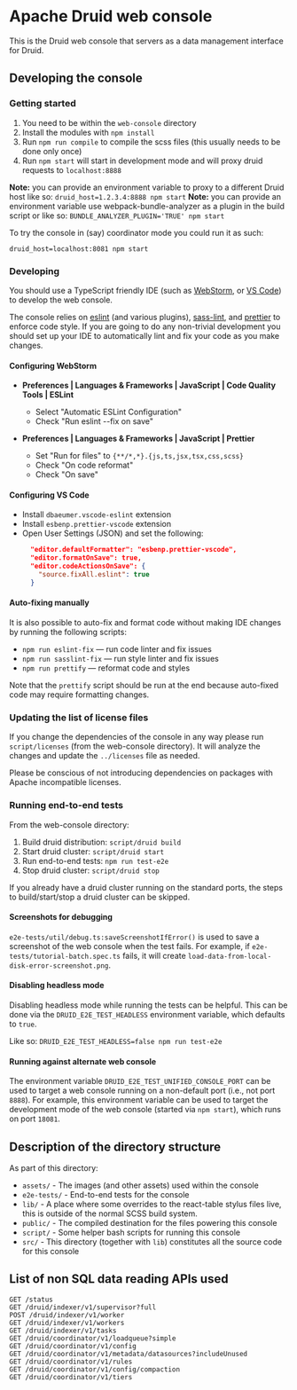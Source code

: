 <!--
  ~ Licensed to the Apache Software Foundation (ASF) under one
  ~ or more contributor license agreements.  See the NOTICE file
  ~ distributed with this work for additional information
  ~ regarding copyright ownership.  The ASF licenses this file
  ~ to you under the Apache License, Version 2.0 (the
  ~ "License"); you may not use this file except in compliance
  ~ with the License.  You may obtain a copy of the License at
  ~
  ~   http://www.apache.org/licenses/LICENSE-2.0
  ~
  ~ Unless required by applicable law or agreed to in writing,
  ~ software distributed under the License is distributed on an
  ~ "AS IS" BASIS, WITHOUT WARRANTIES OR CONDITIONS OF ANY
  ~ KIND, either express or implied.  See the License for the
  ~ specific language governing permissions and limitations
  ~ under the License.
  -->

# Apache Druid web console

This is the Druid web console that servers as a data management interface for Druid.

## Developing the console

### Getting started

1. You need to be within the `web-console` directory
2. Install the modules with `npm install`
3. Run `npm run compile` to compile the scss files (this usually needs to be done only once)
4. Run `npm start` will start in development mode and will proxy druid requests to `localhost:8888`

**Note:** you can provide an environment variable to proxy to a different Druid host like so: `druid_host=1.2.3.4:8888 npm start`
**Note:** you can provide an environment variable use webpack-bundle-analyzer as a plugin in the build script or like so: `BUNDLE_ANALYZER_PLUGIN='TRUE' npm start`

To try the console in (say) coordinator mode you could run it as such:

`druid_host=localhost:8081 npm start`

### Developing

You should use a TypeScript friendly IDE (such as [WebStorm](https://www.jetbrains.com/webstorm/), or [VS Code](https://code.visualstudio.com/)) to develop the web console.

The console relies on [eslint](https://eslint.org) (and various plugins), [sass-lint](https://github.com/sasstools/sass-lint), and [prettier](https://prettier.io/) to enforce code style. If you are going to do any non-trivial development you should set up your IDE to automatically lint and fix your code as you make changes.

#### Configuring WebStorm

- **Preferences | Languages & Frameworks | JavaScript | Code Quality Tools | ESLint**
  - Select "Automatic ESLint Configuration"
  - Check "Run eslint --fix on save"

- **Preferences | Languages & Frameworks | JavaScript | Prettier**
  - Set "Run for files" to `{**/*,*}.{js,ts,jsx,tsx,css,scss}`
  - Check "On code reformat"
  - Check "On save"

#### Configuring VS Code
- Install `dbaeumer.vscode-eslint` extension
- Install `esbenp.prettier-vscode` extension
- Open User Settings (JSON) and set the following:
  ```json
    "editor.defaultFormatter": "esbenp.prettier-vscode",
    "editor.formatOnSave": true,
    "editor.codeActionsOnSave": {
      "source.fixAll.eslint": true
    }
  ```

#### Auto-fixing manually
It is also possible to auto-fix and format code without making IDE changes by running the following scripts:

- `npm run eslint-fix` &mdash; run code linter and fix issues
- `npm run sasslint-fix` &mdash; run style linter and fix issues
- `npm run prettify` &mdash; reformat code and styles

Note that the `prettify` script should be run at the end because auto-fixed code may require formatting changes.

### Updating the list of license files

If you change the dependencies of the console in any way please run `script/licenses` (from the web-console directory).
It will analyze the changes and update the `../licenses` file as needed.

Please be conscious of not introducing dependencies on packages with Apache incompatible licenses.

### Running end-to-end tests

From the web-console directory:

1. Build druid distribution: `script/druid build`
2. Start druid cluster: `script/druid start`
3. Run end-to-end tests: `npm run test-e2e`
4. Stop druid cluster: `script/druid stop`

If you already have a druid cluster running on the standard ports, the steps to build/start/stop a druid cluster can
be skipped.

#### Screenshots for debugging

`e2e-tests/util/debug.ts:saveScreenshotIfError()` is used to save a screenshot of the web console
when the test fails. For example, if `e2e-tests/tutorial-batch.spec.ts` fails, it will create
`load-data-from-local-disk-error-screenshot.png`.

#### Disabling headless mode

Disabling headless mode while running the tests can be helpful. This can be done via the `DRUID_E2E_TEST_HEADLESS`
environment variable, which defaults to `true`.

Like so: `DRUID_E2E_TEST_HEADLESS=false npm run test-e2e`

#### Running against alternate web console

The environment variable `DRUID_E2E_TEST_UNIFIED_CONSOLE_PORT` can be used to target a web console running on a
non-default port (i.e., not port `8888`). For example, this environment variable can be used to target the
development mode of the web console (started via `npm start`), which runs on port `18081`.

## Description of the directory structure

As part of this directory:

- `assets/` - The images (and other assets) used within the console
- `e2e-tests/` - End-to-end tests for the console
- `lib/` - A place where some overrides to the react-table stylus files live, this is outside of the normal SCSS build system.
- `public/` - The compiled destination for the files powering this console
- `script/` - Some helper bash scripts for running this console
- `src/` - This directory (together with `lib`) constitutes all the source code for this console

## List of non SQL data reading APIs used

```
GET /status
GET /druid/indexer/v1/supervisor?full
POST /druid/indexer/v1/worker
GET /druid/indexer/v1/workers
GET /druid/indexer/v1/tasks
GET /druid/coordinator/v1/loadqueue?simple
GET /druid/coordinator/v1/config
GET /druid/coordinator/v1/metadata/datasources?includeUnused
GET /druid/coordinator/v1/rules
GET /druid/coordinator/v1/config/compaction
GET /druid/coordinator/v1/tiers
```
